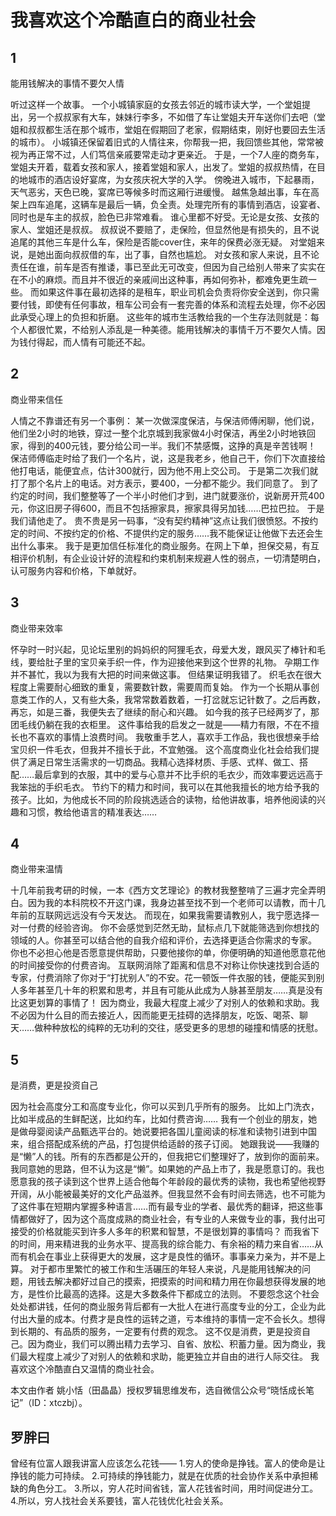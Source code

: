# 我喜欢这个冷酷直白的商业社会

##         1         
能用钱解决的事情不要欠人情

听过这样一个故事。 
一个小城镇家庭的女孩去邻近的城市读大学，一个堂姐提出，另一个叔叔家有大车，妹妹行李多，不如借了车让堂姐夫开车送你们去吧（堂姐和叔叔都生活在那个城市，堂姐在假期回了老家，假期结束，刚好也要回去生活的城市）。
小城镇还保留着旧式的人情往来，你帮我一把，我回馈些其他，常常被视为再正常不过，人们笃信亲戚要常走动才更亲近。
于是，一个7人座的商务车，堂姐夫开着，载着女孩和家人，接着堂姐和家人，出发了。堂姐的叔叔热情，在目的地城市的酒店设好宴席，为女孩庆祝大学的入学。 
傍晚进入城市，下起暴雨，天气恶劣，天色已晚，宴席已等候多时而这厢行进缓慢。
越焦急越出事，车在高架上四车追尾，这辆车是最后一辆，负全责。处理完所有的事情到酒店，设宴者、同时也是车主的叔叔，脸色已非常难看。
谁心里都不好受。无论是女孩、女孩的家人、堂姐还是叔叔。 
叔叔说不要赔了，走保险，但显然他是有损失的，且不说追尾的其他三车是什么车，保险是否能cover住，来年的保费必涨无疑。 
对堂姐来说，是她出面向叔叔借的车，出了事，自然也尴尬。
对女孩和家人来说，且不论责任在谁，前车是否有推诿，事已至此无可改变，但因为自己给别人带来了实实在在不小的麻烦。而且并不很近的亲戚间出这种事，再如何弥补，都难免更生疏一些。
而如果这件事在最初选择的是租车，职业司机会负责将你安全送到，你只需要付钱，即使有任何事故，租车公司会有一套完善的体系和流程去处理，你不必因此承受心理上的负担和折磨。 
这些年的城市生活教给我的一个生存法则就是：每个人都很忙累，不给别人添乱是一种美德。能用钱解决的事情千万不要欠人情。因为钱付得起，而人情有可能还不起。  

##  2  
商业带来信任

人情之不靠谱还有另一个事例： 
某一次做深度保洁，与保洁师傅闲聊，他们说，他们坐2小时的地铁，穿过一整个北京城到我家做4小时保洁，再坐2小时地铁回家，得到的400元钱，要分给公司一半。我们不禁感慨，这挣的真是辛苦钱啊！ 
保洁师傅临走时给了我们一个名片，说，这是我老乡，他自己干，你们下次直接给他打电话，能便宜点，估计300就行，因为他不用上交公司。 
于是第二次我们就打了那个名片上的电话。对方表示，要400，一分都不能少。我们同意了。 
到了约定的时间，我们整整等了一个半小时他们才到，进门就要涨价，说新房开荒400元，你这旧房子得600，而且不包括擦家具，擦家具得另加钱……巴拉巴拉。 
于是我们请他走了。 
贵不贵是另一码事，“没有契约精神”这点让我们很愤怒。不按约定的时间、不按约定的价格、不提供约定的服务……我不能保证让他做下去还会生出什么事来。 
我于是更加信任标准化的商业服务。在网上下单，担保交易，有互相评价机制，有企业设计好的流程和约束机制来规避人性的弱点，一切清楚明白，认可服务内容和价格，下单就好。 
## 3  
商业带来效率

怀孕时一时兴起，见论坛里别的妈妈织的阿狸毛衣，母爱大发，跟风买了棒针和毛线，要给肚子里的宝贝亲手织一件，作为迎接他来到这个世界的礼物。 
孕期工作并不甚忙，我以为我有大把的时间来做这事。 
但结果证明我错了。 
织毛衣在很大程度上需要耐心细致的重复，需要数针数，需要周而复始。 
作为一个长期从事创意类工作的人，又有些大条，我常常数着数着，一打岔就忘记针数了。之后再数，再忘，如是三番，我便失去了继续的耐心和兴趣。 
如今我的孩子已经两岁了，那团毛线仍躺在我的衣柜里。 
这件事给我的启发之一就是——精力有限，不在不擅长也不喜欢的事情上浪费时间。
我敬重手艺人，喜欢手工作品，我也很想亲手给宝贝织一件毛衣，但我并不擅长于此，不宜勉强。 
这个高度商业化社会给我们提供了满足日常生活需求的一切商品。我精心选择材质、手感、式样、做工、搭配……最后拿到的衣服，其中的爱与心意并不比手织的毛衣少，而效率要远远高于我笨拙的手织毛衣。 
节约下的精力和时间，我可以在其他我擅长的地方给予我的孩子。比如，为他成长不同的阶段挑选适合的读物，给他讲故事，培养他阅读的兴趣和习惯，教给他语言的精准表达…… 

##  4  
商业带来温情

十几年前我考研的时候，一本《西方文艺理论》的教材我整整啃了三遍才完全弄明白。因为我的本科院校不开这门课，我身边甚至找不到一个老师可以请教，而十几年前的互联网远远没有今天发达。 
而现在，如果我需要请教别人，我宁愿选择一对一付费的经验咨询。 
你不会感觉到茫然无助，鼠标点几下就能筛选到你想找的领域的人。你甚至可以结合他的自我介绍和评价，去选择更适合你需求的专家。
你也不必担心他是否愿意提供帮助，只要他接你的单，你便明确的知道他愿意花他的时间接受你的付费咨询。 
互联网消除了距离和信息不对称让你快速找到合适的专家，付费消除了你对于“打扰别人”的不安。花一顿饭一件衣服的钱，便能买到别人多年甚至几十年的积累和思考，并且有可能从此成为人脉甚至朋友……真是没有比这更划算的事情了！ 
因为商业，我最大程度上减少了对别人的依赖和求助。我不必因为什么目的而去接近人，因而能更无挂碍的选择朋友，吃饭、喝茶、聊天……做种种放松的纯粹的无功利的交往，感受更多的思想的碰撞和情感的抚慰。

##      5      
是消费，更是投资自己

因为社会高度分工和高度专业化，你可以买到几乎所有的服务。 
比如上门洗衣，比如半成品的生鲜配送，比如约车，比如付费咨询……
我有一个创业的朋友，她是做母婴阅读产品甄选平台的。她说要把各国儿童阅读的标准和读物引进到中国来，组合搭配成系统的产品，打包提供给适龄的孩子订阅。 
她跟我说——我赚的是“懒”人的钱。所有的东西都是公开的，但我把它们整理好了，放到你的面前来。
我同意她的思路，但不认为这是“懒”。如果她的产品上市了，我是愿意订的。我也愿意我的孩子读到这个世界上适合他每个年龄段的最优秀的读物，我也希望他视野开阔，从小能被最美好的文化产品滋养。但我显然不会有时间去筛选，也不可能为了这件事在短期内掌握多种语言……而有最专业的学者、最优秀的翻译，把这些事情都做好了，因为这个高度成熟的商业社会，有专业的人来做专业的事，我付出可接受的价格就能买到许多人多年的积累和智慧，不是很划算的事情吗？ 
而我省下的时间，用来精进我的业务水平、提高我的综合能力、有余裕的精力来自省……从而有机会在事业上获得更大的发展，这才是良性的循环。事事亲力亲为，并不是上算。 
对于都市里繁忙的被工作和生活碾压的年轻人来说，凡是能用钱解决的问题，用钱去解决都好过自己的摸索，把摸索的时间和精力用在你最想获得发展的地方，是性价比最高的选择。这是大多数条件下都成立的法则。
不要怨念这个社会处处都讲钱，任何的商业服务背后都有一大批人在进行高度专业的分工，企业为此付出大量的成本。付费才是良性的运转之道，亏本维持的事情一定不会长久。想得到长期的、有品质的服务，一定要有付费的观念。 
这不仅是消费，更是投资自己。因为商业，我们可以腾出精力去学习、自省、放松、积蓄力量。因为商业，我们最大程度上减少了对别人的依赖和求助，能更独立并自由的进行人际交往。 
我喜欢这个冷酷直白又温情的商业社会。

本文由作者 姚小恬（田晶晶）授权罗辑思维发布，选自微信公众号“晓恬成长笔记”（ID：xtczbj）。

## 罗胖曰

曾经有位富人跟我讲富人应该怎么花钱——
1.穷人的使命是挣钱。富人的使命是让挣钱的能力可持续。
2.可持续的挣钱能力，就是在优质的社会协作关系中承担稀缺的角色分工。
3.所以，穷人花时间省钱，富人花钱省时间，用时间促进分工。
4.所以，穷人找社会关系要钱，富人花钱优化社会关系。